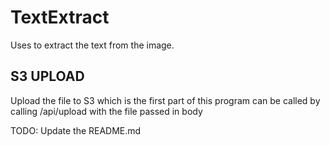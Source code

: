 # TextExtract

Uses to extract the text from the image.

## S3 UPLOAD
Upload the file to S3 which is the first part of this program can be called by calling /api/upload with the file passed in body


TODO: Update the README.md

